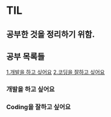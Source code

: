 # TIL

## 공부한 것을 정리하기 위함. 



## 공부 목록들

[1.개발을 하고 싶어요](#개발을-하고-싶어요)
[2.코딩을 잘하고 싶어요](#coding을-잘하고-싶어요)

### 개발을 하고 싶어요
### Coding을 잘하고 싶어요
